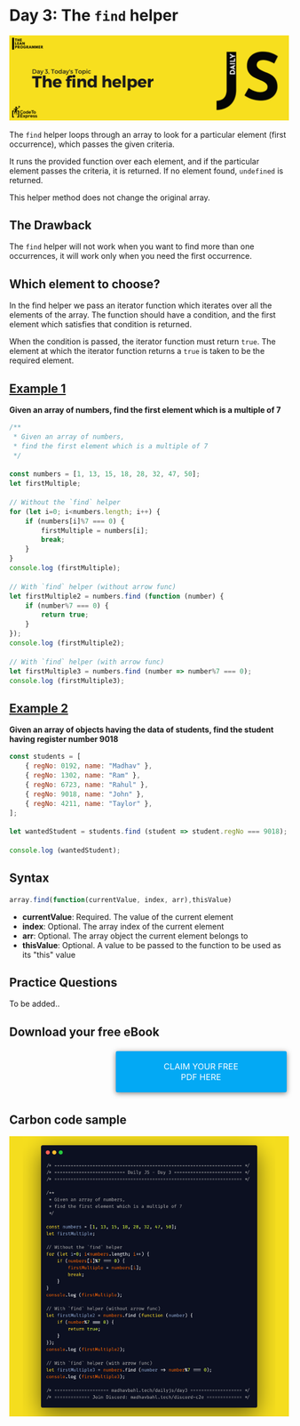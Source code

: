# Day 3: The `find` helper

![The find helper](./cover.png)

The `find` helper loops through an array to look for a particular element (first occurrence), which passes the given criteria. 

It runs the provided function over each element, and if the particular element passes the criteria, it is returned. If no element found, `undefined` is returned.

This helper method does not change the original array.

## The Drawback

The `find` helper will not work when you want to find more than one occurrences, it will work only when you need the first occurrence.

## Which element to choose?

In the find helper we pass an iterator function which iterates over all the elements of the array. The function should have a condition, and the first element which satisfies that condition is returned.

When the condition is passed, the iterator function  must return `true`. The element at which the iterator function returns a `true` is taken to be the required element.

## [Example 1](./1.js)

**Given an array of numbers, find the first element which is a multiple of 7**

```js
/**
 * Given an array of numbers,
 * find the first element which is a multiple of 7
 */

const numbers = [1, 13, 15, 18, 28, 32, 47, 50];
let firstMultiple;

// Without the `find` helper
for (let i=0; i<numbers.length; i++) {
    if (numbers[i]%7 === 0) {
        firstMultiple = numbers[i];
        break;
    }
}
console.log (firstMultiple);

// With `find` helper (without arrow func)
let firstMultiple2 = numbers.find (function (number) {
    if (number%7 === 0) {
        return true;
    }
});
console.log (firstMultiple2);

// With `find` helper (with arrow func)
let firstMultiple3 = numbers.find (number => number%7 === 0);
console.log (firstMultiple3);
```

## [Example 2](./2.js)

**Given an array of objects having the data of students, find the student having register number 9018**

```js
const students = [
    { regNo: 0192, name: "Madhav" },
    { regNo: 1302, name: "Ram" },
    { regNo: 6723, name: "Rahul" },
    { regNo: 9018, name: "John" },
    { regNo: 4211, name: "Taylor" },
];

let wantedStudent = students.find (student => student.regNo === 9018);

console.log (wantedStudent);
```

## Syntax

```js
array.find(function(currentValue, index, arr),thisValue)
```

- **currentValue**: Required.
    The value of the current element
- **index**: Optional.
    The array index of the current element
- **arr**: Optional.
    The array object the current element belongs to
- **thisValue**: Optional.
    A value to be passed to the function to be used as its "this" value

## Practice Questions

To be added..

## Download your free eBook

<a href="./ebook.pdf" style="display: inline-block; margin: 0.3em; padding: 1.2em 5em; overflow: hidden; position: relative; text-decoration: none; text-transform: uppercase; border-radius: 3px;  -webkit-transition: 0.3s; -moz-transition: 0.3s; -ms-transition: 0.3s; -o-transition: 0.3s;  transition: 0.3s; box-shadow: 0 2px 10px rgba(0,0,0,0.5); border: none;  font-size: 15px; text-align: center;   background-color: #03A9F4; color: white; margin-left: 38%;" download class="btn-rounded-white">Claim Your Free PDF Here</a>

## Carbon code sample

![sample](./ebook_content/4.png)